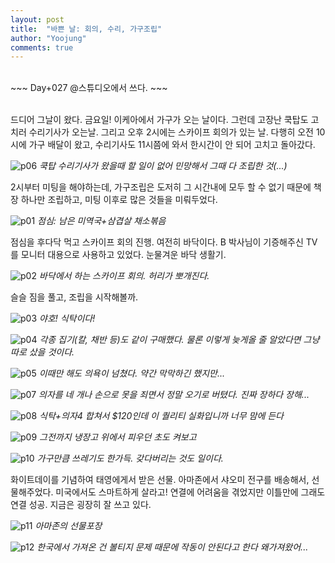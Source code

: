 ```yaml
---
layout: post
title:  "바쁜 날: 회의, 수리, 가구조립"
author: "Yoojung"
comments: true
---
```

<br>
~~~
Day+027 @스튜디오에서 쓰다.
~~~
<br>
<br>

드디어 그날이 왔다. 금요일! 이케아에서 가구가 오는 날이다. 그런데 고장난 쿡탑도 고치러 수리기사가 오는날. 그리고 오후 2시에는 스카이프 회의가 있는 날. 다행히 오전 10시에 가구 배달이 왔고, 수리기사도 11시쯤에 와서 한시간이 안 되어 고치고 돌아갔다. 

![p06]({{site.url}}/assets/2018-03-16-p06.JPG)
_쿡탑 수리기사가 왔을때 할 일이 없어 민망해서 그때 다 조립한 것(...)_
<br>

2시부터 미팅을 해야하는데, 가구조립은 도저히 그 시간내에 모두 할 수 없기 때문에 책장 하나만 조립하고, 미팅 이후로 많은 것들을 미뤄두었다.

![p01]({{site.url}}/assets/2018-03-16-p01.JPG)
_점심: 남은 미역국+삼겹살 채소볶음_
<br>

점심을 후다닥 먹고 스카이프 회의 진행. 여전히 바닥이다. B 박사님이 기증해주신 TV를 모니터 대용으로 사용하고 있었다. 눈물겨운 바닥 생활기.

![p02]({{site.url}}/assets/2018-03-16-p02.JPG)
_바닥에서 하는 스카이프 회의. 허리가 뽀개진다._
<br>

슬슬 짐을 풀고, 조립을 시작해볼까. 

![p03]({{site.url}}/assets/2018-03-16-p03.JPG)
_야호! 식탁이다!_
<br>

![p04]({{site.url}}/assets/2018-03-16-p04.JPG)
_각종 집기(칼, 채반 등)도 같이 구매했다. 물론 이렇게 늦게올 줄 알았다면 그냥 따로 샀을 것이다._
<br>

![p05]({{site.url}}/assets/2018-03-16-p05.JPG)
_이때만 해도 의욕이 넘쳤다. 약간 막막하긴 했지만..._
<br>

![p07]({{site.url}}/assets/2018-03-16-p07.JPG)
_의자를 네 개나 손으로 못을 죄면서 정말 오기로 버텼다. 진짜 장하다 장해..._
<br>

![p08]({{site.url}}/assets/2018-03-16-p08.jpg)
_식탁+의자4 합쳐서 $120인데 이 퀄리티 실화입니까 너무 맘에 든다_
<br>

![p09]({{site.url}}/assets/2018-03-16-p09.jpg)
_그전까지 냉장고 위에서 피우던 초도 켜보고_
<br>

![p10]({{site.url}}/assets/2018-03-16-p10.JPG)
_가구만큼 쓰레기도 한가득. 갖다버리는 것도 일이다._
<br>

화이트데이를 기념하여 태영에게서 받은 선물. 아마존에서 샤오미 전구를 배송해서, 선물해주었다. 미국에서도 스마트하게 살라고! 연결에 어려움을 겪었지만 이틀만에 그래도 연결 성공. 지금은 굉장히 잘 쓰고 있다.

![p11]({{site.url}}/assets/2018-03-16-p11.JPG)
_아마존의 선물포장_
<br>

![p12]({{site.url}}/assets/2018-03-16-p12.JPG)
_한국에서 가져온 건 볼티지 문제 때문에 작동이 안된다고 한다 왜가져왔어..._
<br>
